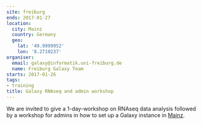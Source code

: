 ```yaml
---
site: freiburg
ends: 2017-01-27
location:
  city: Mainz
  country: Germany
  geo:
    lat: '49.9999952'
    lon: '8.2710237'
organiser:
  email: galaxy@informatik.uni-freiburg.de
  name: Freiburg Galaxy Team
starts: 2017-01-26
tags:
- training
title: Galaxy RNAseq and admin workshop
---
```


We are invited to give a 1-day-workshop on RNAseq data analysis followed by a workshop for admins in how to set up a Galaxy instance in [Mainz](www.imbei.uni-mainz.de).
